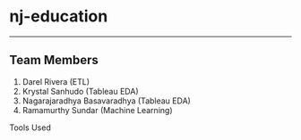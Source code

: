 # nj-education
---
## Team Members
1. Darel Rivera (ETL)
2. Krystal Sanhudo (Tableau EDA)
3. Nagarajaradhya Basavaradhya (Tableau EDA)
4. Ramamurthy Sundar (Machine Learning)

Tools Used

